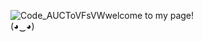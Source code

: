 ![Code_AUCToVFsVW](https://github.com/user-attachments/assets/17d09be2-7046-4214-873b-c9ce292239d3)welcome to my page!  
(◕‿◕)

